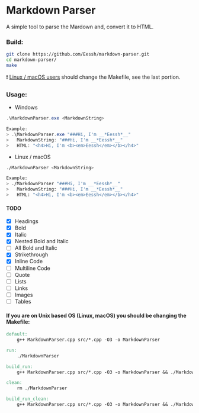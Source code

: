 # Markdown Parser
A simple tool to parse the Mardown and, convert it to HTML.

### Build:
```bash
git clone https://github.com/Eessh/markdown-parser.git
cd markdown-parser/
make
```
❗ [Linux / macOS users](#unixMakefile) should change the Makefile, see the last portion.

### Usage:
- Windows
```powershell
.\MarkdownParser.exe <MarkdownString>

Example:
> .\MarkdownParser.exe "###Hi, I'm __*Eessh*__"
>   MarkdownString: "###Hi, I'm __*Eessh*__"
>   HTML: "<h4>Hi, I'm <b><em>Eessh</em></b></h4>"
```
- Linux / macOS
```bash
./MarkdownParser <MarkdownString>

Example:
> ./MarkdownParser "###Hi, I'm __*Eessh*__"
>   MarkdownString: "###Hi, I'm __*Eessh*__"
>   HTML: "<h4>Hi, I'm <b><em>Eessh</em></b></h4>"
```

#### TODO
- [x] Headings
- [x] Bold
- [x] Italic
- [x] Nested Bold and Italic
- [ ] All Bold and Italic
- [x] Strikethrough
- [x] Inline Code
- [ ] Multiline Code
- [ ] Quote
- [ ] Lists
- [ ] Links
- [ ] Images
- [ ] Tables

#### <a name="unixMakefile"></a> If you are on Unix based OS (Linux, macOS) you should be changing the Makefile:
```Makefile
default:
	g++ MarkdownParser.cpp src/*.cpp -O3 -o MarkdownParser

run:
	./MarkdownParser

build_run:
	g++ MarkdownParser.cpp src/*.cpp -O3 -o MarkdownParser && ./MarkdownParser

clean:
	rm ./MarkdownParser

build_run_clean:
	g++ MarkdownParser.cpp src/*.cpp -O3 -o MarkdownParser && ./MarkdownParser && rm ./MarkdownParser
```
